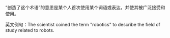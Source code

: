“创造了这个术语”的意思是某个人首次使用某个词语或表达，并使其被广泛接受和使用。

英文例句：The scientist coined the term "robotics" to describe the field of study related to robots.